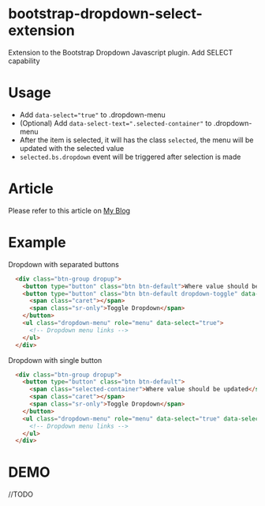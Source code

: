 bootstrap-dropdown-select-extension
===================================

Extension to the Bootstrap Dropdown Javascript plugin. Add SELECT capability


Usage
======
 - Add `data-select="true"` to .dropdown-menu
 - (Optional) Add `data-select-text=".selected-container"` to .dropdown-menu
 - After the item is selected, it will has the class `selected`, the menu will be updated
  with the selected value
 - `selected.bs.dropdown` event will be triggered after selection is made

Article
=======
Please refer to this article on [My Blog](http://trinhtrunganh.com/extends-twitter-bootstrap-dropdown-to-act-like-a-selectbox/)

Example
=======
 Dropdown with separated buttons
  ```html
    <div class="btn-group dropup">
      <button type="button" class="btn btn-default">Where value should be updated</button>
      <button type="button" class="btn btn-default dropdown-toggle" data-toggle="dropdown" aria-expanded="false">
        <span class="caret"></span>
        <span class="sr-only">Toggle Dropdown</span>
      </button>
      <ul class="dropdown-menu" role="menu" data-select="true">
        <!-- Dropdown menu links -->
      </ul>
    </div>
  ```
 
 Dropdown with single button
  ```html
    <div class="btn-group dropup">
      <button type="button" class="btn btn-default">
        <span class="selected-container">Where value should be updated</span>
        <span class="caret"></span>
        <span class="sr-only">Toggle Dropdown</span>
      </button>
      <ul class="dropdown-menu" role="menu" data-select="true" data-select-text=".selected-container">
        <!-- Dropdown menu links -->
      </ul>
    </div>
  ```
DEMO
=======
//TODO
